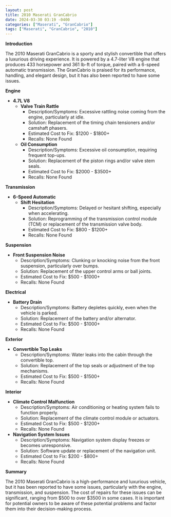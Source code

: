 ```yaml
---
layout: post
title: 2010 Maserati GranCabrio
date: 2024-03-30 03:19 -0400
categories: ["Maserati", "GranCabrio"]
tags: ["Maserati", "GranCabrio", "2010"]
---
```

**Introduction**

The 2010 Maserati GranCabrio is a sporty and stylish convertible that offers a luxurious driving experience. It is powered by a 4.7-liter V8 engine that produces 433 horsepower and 361 lb-ft of torque, paired with a 6-speed automatic transmission. The GranCabrio is praised for its performance, handling, and elegant design, but it has also been reported to have some issues.

**Engine**

* **4.7L V8**
    * **Valve Train Rattle**
        * Description/Symptoms: Excessive rattling noise coming from the engine, particularly at idle.
        * Solution: Replacement of the timing chain tensioners and/or camshaft phasers.
        * Estimated Cost to Fix: $1200 - $1800+
        * Recalls: None Found
    * **Oil Consumption**
        * Description/Symptoms: Excessive oil consumption, requiring frequent top-ups.
        * Solution: Replacement of the piston rings and/or valve stem seals.
        * Estimated Cost to Fix: $2000 - $3500+
        * Recalls: None Found

**Transmission**

* **6-Speed Automatic**
    * **Shift Hesitation**
        * Description/Symptoms: Delayed or hesitant shifting, especially when accelerating.
        * Solution: Reprogramming of the transmission control module (TCM) or replacement of the transmission valve body.
        * Estimated Cost to Fix: $800 - $1200+
        * Recalls: None Found

**Suspension**

* **Front Suspension Noise**
    * Description/Symptoms: Clunking or knocking noise from the front suspension, particularly over bumps.
    * Solution: Replacement of the upper control arms or ball joints.
    * Estimated Cost to Fix: $500 - $1000+
    * Recalls: None Found

**Electrical**

* **Battery Drain**
    * Description/Symptoms: Battery depletes quickly, even when the vehicle is parked.
    * Solution: Replacement of the battery and/or alternator.
    * Estimated Cost to Fix: $500 - $1000+
    * Recalls: None Found

**Exterior**

* **Convertible Top Leaks**
    * Description/Symptoms: Water leaks into the cabin through the convertible top.
    * Solution: Replacement of the top seals or adjustment of the top mechanisms.
    * Estimated Cost to Fix: $500 - $1500+
    * Recalls: None Found

**Interior**

* **Climate Control Malfunction**
    * Description/Symptoms: Air conditioning or heating system fails to function properly.
    * Solution: Replacement of the climate control module or actuators.
    * Estimated Cost to Fix: $500 - $1200+
    * Recalls: None Found
* **Navigation System Issues**
    * Description/Symptoms: Navigation system display freezes or becomes unresponsive.
    * Solution: Software update or replacement of the navigation unit.
    * Estimated Cost to Fix: $200 - $800+
    * Recalls: None Found

**Summary**

The 2010 Maserati GranCabrio is a high-performance and luxurious vehicle, but it has been reported to have some issues, particularly with the engine, transmission, and suspension. The cost of repairs for these issues can be significant, ranging from $500 to over $3500 in some cases. It is important for potential owners to be aware of these potential problems and factor them into their decision-making process.

